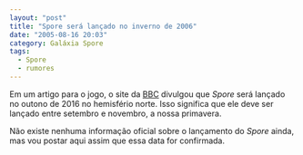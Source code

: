 ```yaml
---
layout: "post"
title: "Spore será lançado no inverno de 2006"
date: "2005-08-16 20:03"
category: Galáxia Spore
tags:
  - Spore
  - rumores
---
```

Em um artigo para o jogo, o site da [BBC](http://news.bbc.co.uk/2/hi/technology/4576855.stm) divulgou que _Spore_ será lançado no outono de 2016 no hemisfério norte. Isso significa que ele deve ser lançado entre setembro e novembro, a nossa primavera.

Não existe nenhuma informação oficial sobre o lançamento do _Spore_ ainda, mas vou postar aqui assim que essa data for confirmada.
